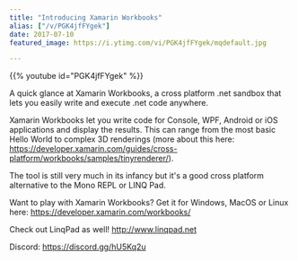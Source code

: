 ```yaml
---
title: "Introducing Xamarin Workbooks"
alias: ["/v/PGK4jfFYgek"]
date: 2017-07-10
featured_image: https://i.ytimg.com/vi/PGK4jfFYgek/mqdefault.jpg

---
```


{{% youtube id="PGK4jfFYgek" %}}

A quick glance at Xamarin Workbooks, a cross platform .net sandbox that lets you easily write and execute .net code anywhere.

Xamarin Workbooks let you write code for Console, WPF, Android or iOS applications and display the results. This can range from the most basic Hello World to complex 3D renderings (more about this here: https://developer.xamarin.com/guides/cross-platform/workbooks/samples/tinyrenderer/).

The tool is still very much in its infancy but it's a good cross platform alternative to the Mono REPL or LINQ Pad.

Want to play with Xamarin Workbooks? Get it for Windows, MacOS or Linux here: https://developer.xamarin.com/workbooks/

Check out LinqPad as well! http://www.linqpad.net

Discord: https://discord.gg/hU5Kq2u
